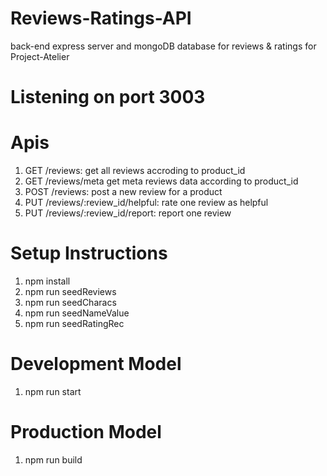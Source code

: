 # Reviews-Ratings-API
back-end express server and mongoDB database for reviews &amp; ratings for Project-Atelier

# Listening on port 3003

# Apis
1) GET /reviews: get all reviews accroding to product_id
2) GET /reviews/meta get meta reviews data according to product_id
3) POST /reviews: post a new review for a product
4) PUT /reviews/:review_id/helpful: rate one review as helpful
5) PUT /reviews/:review_id/report: report one review

# Setup Instructions
1) npm install
2) npm run seedReviews
3) npm run seedCharacs
4) npm run seedNameValue
5) npm run seedRatingRec

# Development Model
1) npm run start

# Production Model
1) npm run build
